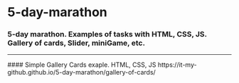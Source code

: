# 5-day-marathon
### 5-day marathon. Examples of tasks with HTML, CSS, JS. Gallery of cards, Slider, miniGame, etc.
<hr/>
#### Simple Gallery Cards exaple. HTML, CSS, JS
https://it-my-github.github.io/5-day-marathon/gallery-of-cards/
